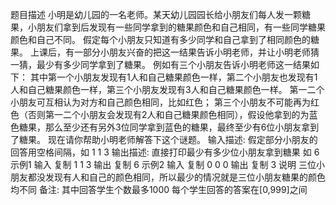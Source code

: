 题目描述
小明是幼儿园的一名老师。某天幼儿园园长给小朋友们每人发一颗糖果，小朋友们拿到后发现有一些同学拿到的糖果颜色和自己相同，有一些同学糖果颜色和自己不同。
假定每个小朋友只知道有多少同学和自己拿到了相同颜色的糖果。
上课后，有一部分小朋友兴奋的把这一结果告诉小明老师，并让小明老师猜一猜，最少有多少同学拿到了糖果。
例如有三个小朋友告诉小明老师这一结果如下：
其中第一个小朋友发现有1人和自己糖果颜色一样，第二个小朋友也发现有1人和自己糖果颜色一样，第三个小朋友发现有3人和自己糖果颜色一样。
第一二个小朋友可互相认为对方和自己颜色相同，比如红色；
第三个小朋友不可能再为红色（否则第一二个小朋友会发现有2人和自己糖果颜色相同），假设他拿到的为蓝色糖果，那么至少还有另外3位同学拿到蓝色的糖果，最终至少有6位小朋友拿到了糖果。
现在请你帮助小明老师解答下这个谜题。
输入描述:
假定部分小朋友的回答用空格间隔，如 1 1 3
输出描述:
直接打印最少有多少位小朋友拿到糖果
如 6
示例1
输入
复制
1 1 3
输出
复制
6
示例2
输入
复制
0 0 0
输出
复制
3
说明
三位小朋友都没发现有人和自己的颜色相同，所以最少的情况就是三位小朋友糖果的颜色均不同
备注:
其中回答学生个数最多1000
每个学生回答的答案在[0,999]之间